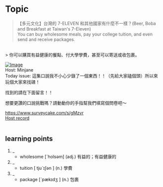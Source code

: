 # Topic

> 【多元文化】台灣的 7-ELEVEN 和其他國家有什麼不一樣？(Beer, Boba and Breakfast at Taiwan's 7-Eleven) <br>
> You can buy wholesome meals, pay your college tuition, and even send and receive packages. <br>
> 你可以購買有益健康的餐點、付大學學費，甚至可以寄送或收包裹。

 <br>

[![Image](https://cdn.voicetube.com/assets/thumbnails/ChpO5vOUoes.jpg)](https://www.youtube.com/embed/ChpO5vOUoes?rel=0&showinfo=0&cc_load_policy=0&controls=1&autoplay=1&iv_load_policy=3&playsinline=1&wmode=transparent&start=19&end=26&enablejsapi=1&origin=https://tw.voicetube.com&widgetid=1)<br>
Host: Minjane 
<br>Today issue: 這集口說我不小心少錄了一個東西！！（先給大家磕個頭）所以來玩個大家來找碴！
找到的請在下面留言！！
想要更讚的口說挑戰嗎？請動動你的手指幫我們填寫個問卷吧～
https://www.surveycake.com/s/gMzvr
<br>
[Host record](https://cdn.voicetube.com/everyday_records/4727/1605078035.mp3)
<br><br>
## learning points
1. _
	* wholesome [ˋholsəm] (adj.) 有益的；有益健康的 
2. _
	* tuition    [ tjuˋɪʃən ] (n.) 學費
3. _
	* package [ˋpækɪdʒ  ] (n.) 包裹

